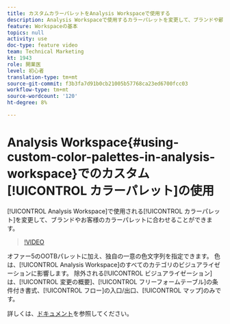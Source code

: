 ```yaml
---
title: カスタムカラーパレットをAnalysis Workspaceで使用する
description: Analysis Workspaceで使用するカラーパレットを変更して、ブランドや顧客のカラーパレットに合わせて調整できます。
feature: Workspaceの基本
topics: null
activity: use
doc-type: feature video
team: Technical Marketing
kt: 1943
role: 開業医
level: 初心者
translation-type: tm+mt
source-git-commit: f3b3fa7d91b0cb21005b57768ca23ed6700fcc03
workflow-type: tm+mt
source-wordcount: '120'
ht-degree: 8%

---
```



# Analysis Workspace{#using-custom-color-palettes-in-analysis-workspace}でのカスタム[!UICONTROL カラーパレット]の使用

[!UICONTROL Analysis Workspace]で使用される[!UICONTROL カラーパレット]を変更して、ブランドやお客様のカラーパレットに合わせることができます。

>[!VIDEO](https://video.tv.adobe.com/v/23876/?quality=12)

オファー5のOOTBパレットに加え、独自の一意の色文字列を指定できます。 色は、[!UICONTROL Analysis Workspace]のすべてのカテゴリのビジュアライゼーションに影響します。 除外される[!UICONTROL ビジュアライゼーション]は、[!UICONTROL 変更の概要]、[!UICONTROL フリーフォームテーブル]の条件付き書式、[!UICONTROL フロー]の入口/出口、[!UICONTROL マップ]のみです。

詳しくは、[ドキュメント](https://marketing.adobe.com/resources/help/ja_JP/analytics/analysis-workspace/color_palettes.html)を参照してください。
